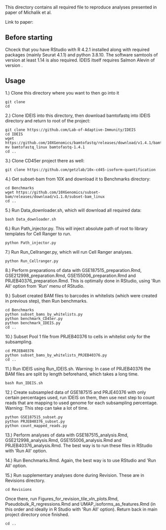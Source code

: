 This directory contains all required file to reproduce analyses presented in paper of Michalik et al.  

Link to paper:

## Before starting

Chceck that you have RStudio with R 4.2.1 installed along with required packages (mainly Seurat 4.1.1) and python 3.8.10. The software samtools of version at least 1.14 is also required. IDEIS itself requires Salmon Alevin of version .  

## Usage

1.) Clone this directory where you want to then go into it 

```
git clone  
cd  
```

2.) Clone IDEIS into this directory, then download bamtofastq into IDEIS directory and return to root of the project: 


```
git clone https://github.com/Lab-of-Adaptive-Immunity/IDEIS  
cd IDEIS  
wget https://github.com/10XGenomics/bamtofastq/releases/download/v1.4.1/bamtofastq_linux  
mv bamtofastq_linux bamtofastq-1.4.1
cd ..
```

3.) Clone CD45er project there as well:  

```
git clone https://github.com/getzlab/10x-cd45-isoform-quantification  
```

4.) Get subset-bam from 10X and download it to Benchmarks directory:  

```
cd Benchmarks  
wget https://github.com/10XGenomics/subset-bam/releases/download/v1.1.0/subset-bam_linux  
cd ..
```

5.) Run Data_downloader.sh, which will download all required data:  

```
bash Data_downloader.sh
```

6.) Run Path_injector.py. This will inject absolute path of root to library templates for Cell Ranger to run. 

```
python Path_injector.py
```

7.) Run Run_Cellranger.py, which will run Cell Ranger analyses.

```
python Run_Cellranger.py
```

8.) Perform preparations of data with GSE187515_preparation.Rmd, GSE212998_preparation.Rmd, GSE155006_preparation.Rmd and PRJEB40376_preparation.Rmd. This is optimally done in RStudio, using 'Run All' option from 'Run' menu of RStudio. 

9.) Subset created BAM files to barcodes in whitelists (which were created in previous step), then Run benchmarks.

```
cd Benchmarks
python subset_bams_by_whitelists.py
python benchmark_CD45er.py
python benchmark_IDEIS.py
cd ..
```

10.) Subset Pool 1 file from PRJEB40376 to cells in whitelist only for the subsampling.

```
cd PRJEB40376
python subset_bams_by_whitelists_PRJEB40376.py
cd ..
```

11.) Run IDEIS using Run_IDEIS.sh. Warning: In case of PRJEB40376 the BAM files are split by length beforehand, which takes a long time.

```
bash Run_IDEIS.sh
```

12.) Create subsampled data of GSE187515 and PRJE40376 with only certain percentages used, run IDEIS on them, then use next step to count reads that are mapping to used genome for each subsampling percentage.  Warning: This step can take a lot of time.

```
python GSE187515_subset.py
python PRJEB40376_subset.py
python count_mapped_reads.py
```

13.) Perform analyses of data with GSE187515_analysis.Rmd, GSE212998_analysis.Rmd, GSE155006_analysis.Rmd and PRJEB40376_analysis.Rmd. The best way is to run these files in RStudio with 'Run All' option.

14.) Run Benchmarks.Rmd. Again, the best way is to use RStudio and 'Run All' option.

15.) Run supplementary analyses done during Revision. These are in Revisions directory.

```
cd Revisions
```

Once there, run Figures_for_revision_tile_vln_plots.Rmd, Pseudobulk_R_regressions.Rmd and UMAP_isoforms_as_features.Rmd (in this order and ideally in R Studio with 'Run All' option). Return back in main project directory once finished.

```
cd ..
```


